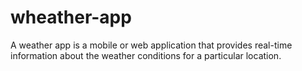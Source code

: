 # wheather-app
A weather app is a mobile or web application that provides real-time information about the weather conditions for a particular location.
